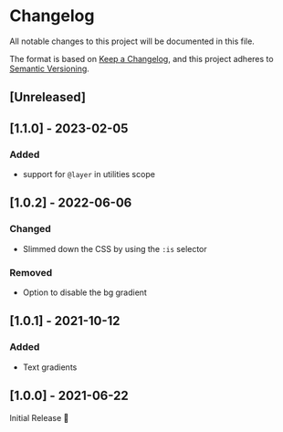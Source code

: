 # Changelog
All notable changes to this project will be documented in this file.

The format is based on [Keep a Changelog](https://keepachangelog.com/en/1.0.0/),
and this project adheres to [Semantic Versioning](https://semver.org/spec/v2.0.0.html).

## [Unreleased]

## [1.1.0] - 2023-02-05
### Added
- support for `@layer` in utilities scope

## [1.0.2] - 2022-06-06
### Changed
- Slimmed down the CSS by using the `:is` selector

### Removed
- Option to disable the bg gradient

## [1.0.1] - 2021-10-12
### Added
- Text gradients

## [1.0.0] - 2021-06-22
Initial Release 🎉
